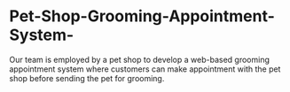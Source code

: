 # Pet-Shop-Grooming-Appointment-System-
Our team is employed by a pet shop to develop a web-based grooming appointment system where customers can make appointment with the pet shop before sending the pet for grooming.
